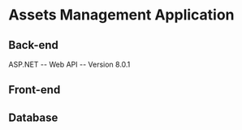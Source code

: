 # Assets Management Application

## Back-end
ASP.NET -- Web API -- Version 8.0.1

## Front-end

## Database
